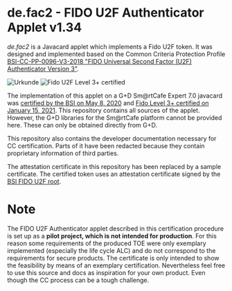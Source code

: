 # de.fac2 - FIDO U2F Authenticator Applet v1.34

*de.fac2* is a Javacard applet which implements a Fido U2F token. It was designed and implemented based on the Common Criteria Protection Profile [BSI-CC-PP-0096-V3-2018 "FIDO Universal Second Factor (U2F) Authenticator Version 3"](https://www.bsi.bund.de/SharedDocs/Zertifikate_CC/PP/aktuell/PP_0096_0096V2_0096V3.html).

![Urkunde](https://github.com/tsenger/de.fac2/blob/master/docs/CC/1060_de.fac2_Urkunde_Header.png)
![Fido U2F Level 3+ certified](https://github.com/tsenger/de.fac2/blob/master/docs/fido_level3+.png)

The implementation of this applet on a G+D Sm@rtCafe Expert 7.0 javacard was [certified by the BSI on May 8, 2020](https://github.com/tsenger/de.fac2/blob/master/docs/CC/1060_de.fac2_Urkunde.pdf) and [Fido Level 3+ certified on January 15, 2021](https://github.com/tsenger/de.fac2/blob/master/docs/FIDO%20U2F%20Certificate%20U2F100020210115001%20-%20U2F%20L3%2B%20Authenticator%20-BSI.pdf). This repository contains all sources of the applet. However, the G+D libraries for the Sm@rtCafe platform cannot be provided here. These can only be obtained directly from G+D.

This repository also contains the developer documentation necessary for CC certification. Parts of it have been redacted because they contain proprietary information of third parties.  

The attestation certificate in this repository has been replaced by a sample certificate. The certified token uses an attestation certificate signed by the [BSI FIDO U2F root](https://www.bsi.bund.de/SharedDocs/Downloads/DE/BSI/FIDO_U2F/FIDO_U2F_Root_Zertifikat_cer.html).

# Note
The FIDO U2F Authenticator applet described in this certification procedure is set up as a **pilot project, which is not intended for production**. For this reason some requirements of the produced TOE were only exemplary implemented (especially the life cycle ALC) and do not correspond to the requirements for secure products. The certificate is only intended to show the feasibility by means of an exemplary certification.
Nevertheless feel free to use this source and docs as inspiration for your own product. Even though the CC process can be a tough challenge.
